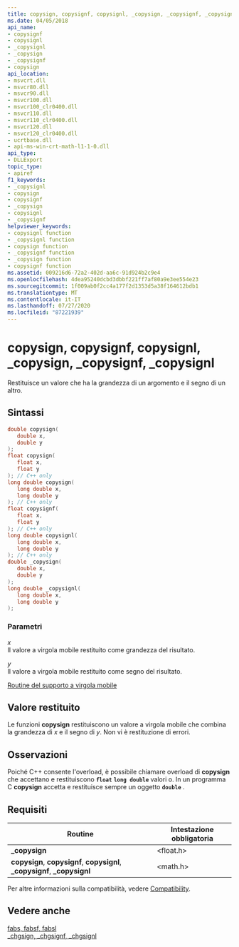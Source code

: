 ```yaml
---
title: copysign, copysignf, copysignl, _copysign, _copysignf, _copysignl
ms.date: 04/05/2018
api_name:
- copysignf
- copysignl
- _copysignl
- _copysign
- _copysignf
- copysign
api_location:
- msvcrt.dll
- msvcr80.dll
- msvcr90.dll
- msvcr100.dll
- msvcr100_clr0400.dll
- msvcr110.dll
- msvcr110_clr0400.dll
- msvcr120.dll
- msvcr120_clr0400.dll
- ucrtbase.dll
- api-ms-win-crt-math-l1-1-0.dll
api_type:
- DLLExport
topic_type:
- apiref
f1_keywords:
- _copysignl
- copysign
- copysignf
- _copysign
- copysignl
- _copysignf
helpviewer_keywords:
- copysignl function
- _copysignl function
- copysign function
- _copysignf function
- _copysign function
- copysignf function
ms.assetid: 009216d6-72a2-402d-aa6c-91d924b2c9e4
ms.openlocfilehash: 4dea95240dcbd3dbbf221ff7af80a9e3ee554e23
ms.sourcegitcommit: 1f009ab0f2cc4a177f2d1353d5a38f164612bdb1
ms.translationtype: MT
ms.contentlocale: it-IT
ms.lasthandoff: 07/27/2020
ms.locfileid: "87221939"
---
```

# <a name="copysign-copysignf-copysignl-_copysign-_copysignf-_copysignl"></a>copysign, copysignf, copysignl, _copysign, _copysignf, _copysignl

Restituisce un valore che ha la grandezza di un argomento e il segno di un altro.

## <a name="syntax"></a>Sintassi

```C
double copysign(
   double x,
   double y
);
float copysign(
   float x,
   float y
); // C++ only
long double copysign(
   long double x,
   long double y
); // C++ only
float copysignf(
   float x,
   float y
); // C++ only
long double copysignl(
   long double x,
   long double y
); // C++ only
double _copysign(
   double x,
   double y
);
long double _copysignl(
   long double x,
   long double y
);
```

### <a name="parameters"></a>Parametri

*x*<br/>
Il valore a virgola mobile restituito come grandezza del risultato.

*y*<br/>
Il valore a virgola mobile restituito come segno del risultato.

[Routine del supporto a virgola mobile](../../c-runtime-library/floating-point-support.md)

## <a name="return-value"></a>Valore restituito

Le funzioni **copysign** restituiscono un valore a virgola mobile che combina la grandezza di *x* e il segno di *y*. Non vi è restituzione di errori.

## <a name="remarks"></a>Osservazioni

Poiché C++ consente l'overload, è possibile chiamare overload di **copysign** che accettano e restituiscono **`float`** **`long double`** valori o. In un programma C **copysign** accetta e restituisce sempre un oggetto **`double`** .

## <a name="requirements"></a>Requisiti

|Routine|Intestazione obbligatoria|
|-------------|---------------------|
|**_copysign**|\<float.h>|
|**copysign**, **copysignf**, **copysignl**, **_copysignf**, **_copysignl**|\<math.h>|

Per altre informazioni sulla compatibilità, vedere [Compatibility](../../c-runtime-library/compatibility.md).

## <a name="see-also"></a>Vedere anche

[fabs, fabsf, fabsl](fabs-fabsf-fabsl.md)<br/>
[_chgsign, _chgsignf, _chgsignl](chgsign-chgsignf-chgsignl.md)<br/>

